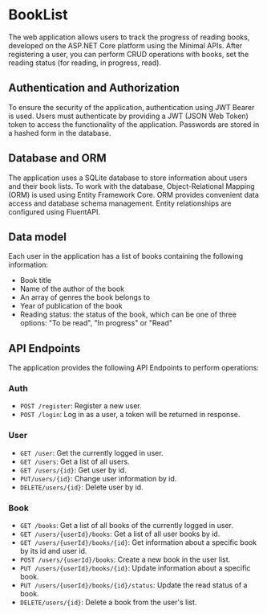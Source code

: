 # BookList
The web application allows users to track the progress of reading books, developed on the ASP.NET Core platform using the Minimal APIs. After registering a user, you can perform CRUD operations with books, set the reading status (for reading, in progress, read).

## Authentication and Authorization

To ensure the security of the application, authentication using JWT Bearer is used. Users must authenticate by providing a JWT (JSON Web Token) token to access the functionality of the application. Passwords are stored in a hashed form in the database.

## Database and ORM

The application uses a SQLite database to store information about users and their book lists. To work with the database, Object-Relational Mapping (ORM) is used using Entity Framework Core. ORM provides convenient data access and database schema management. Entity relationships are configured using FluentAPI.

## Data model

Each user in the application has a list of books containing the following information:

- Book title
- Name of the author of the book
- An array of genres the book belongs to
- Year of publication of the book
- Reading status: the status of the book, which can be one of three options: "To be read", "In progress" or "Read"

## API Endpoints

The application provides the following API Endpoints to perform operations:

### Auth
- `POST /register`: Register a new user.
- `POST /login`: Log in as a user, a token will be returned in response.

### User
- `GET /user`: Get the currently logged in user.
- `GET /users`: Get a list of all users.
- `GET /users/{id}`: Get user by id.
- `PUT/users/{id}`: Change user information by id.
- `DELETE/users/{id}`: Delete user by id.

### Book
- `GET /books`: Get a list of all books of the currently logged in user.
- `GET /users/{userId}/books`: Get a list of all user books by id.
- `GET /users/{userId}/books/{id}`: Get information about a specific book by its id and user id.
- `POST /users/{userId}/books`: Create a new book in the user list.
- `PUT /users/{userId}/books/{id}`: Update information about a specific book.
- `PUT /users/{userId}/books/{id}/status`: Update the read status of a book.
- `DELETE/users/{id}`: Delete a book from the user's list.
